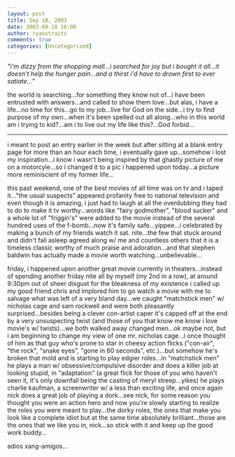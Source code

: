 ```yaml
---
layout: post
title: Sep 18, 2003
date: 2003-09-18 16:00
author: ryanstraits
comments: true
categories: [Uncategorized]
---
```

<em>"i'm dizzy from the shopping mall...i searched for joy but i bought it all...it doesn't help the hunger pain...and a thirst i'd have to drown first to ever satiate..."</em>

the world is searching...for something they know not of...i have been entrusted with answers...and called to show them love...but alas, i have a life...no time for this...go to my job...live for God on the side...i try to find purpose of my own...when it's been spelled out all along...who in this world am i trying to kid?...am i to live out my life like this?...God forbid...

---

i meant to post an entry earlier in the week but after sitting at a blank entry page for more than an hour each time, i eventually gave up...somehow i lost my inspiration...i know i wasn't being inspired by that ghastly picture of me on a motorcyle...so i changed it to a pic i happened upon today...a picture more reminiscient of my former life...

this past weekend, one of the best movies of all time was on tv and i taped it..."the usual suspects" appeared profanity free to national television and even though it is amazing, i just had to laugh at all the overdubbing they had to do to make it tv worthy...words like "fairy godmother", "blood sucker" and a whole lot of "friggin's" were added to the movie instead of the several hundred uses of the f-bomb...now it's family safe...yippee...i celebrated by making a bunch of my friends watch it sat. nite...the few that stuck around and didn't fall asleep agreed along w/ me and countless others that it is a timeless classic worthy of much praise and adoration...and that stephen baldwin has actually made a movie worth watching...unbelievable...

friday, i happened upon another great movie currently in theaters...instead of spending another friday nite all by myself (my 2nd in a row), at around 9:30pm out of sheer disgust for the bleakness of my existence i called up my good friend chris and implored him to go watch a movie with me to salvage what was left of a very bland day...we caught "matchstick men" w/ nicholas cage and sam rockwell and were both pleasantly surprised...besides being a clever con-artist caper it's capped off at the end by a very unsuspecting twist (and those of you that know me know i love movie's w/ twists)...we both walked away changed men...ok maybe not, but i am beginning to change my view of one mr. nicholas cage...i once thought of him as that guy who's prone to star in cheesy action flicks ("con-air", "the rock", "snake eyes", "gone in 60 seconds", etc.)...but somehow he's broken that mold and is starting to play edgier roles...in "matchstick men" he plays a man w/ obsessive/compulsive disorder and does a killer job at looking stupid, in "adaptation" (a great flick for those of you who haven't seen it, it's only downfall being the casting of meryl streep...yikes) he plays charlie kaufman, a screenwriter w/ a less than exciting life, and once again nick does a great job of playing a dork...see nick, for some reason you thought you were an action hero and now you're slowly starting to realize the roles you were meant to play...the dorky roles, the ones that make you look like a complete idiot but at the same time absolutely brilliant...those are the ones that we like you in, nick...so stick with it and keep up the good work buddy...

adios xang-amigos...
